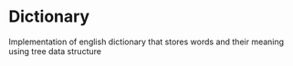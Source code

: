 # Dictionary
Implementation of english dictionary that stores words and their meaning using tree data structure 
